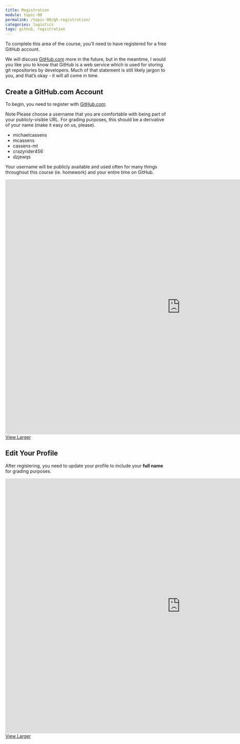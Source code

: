 ```yaml
---
title: Registration
module: topic-00
permalink: /topic-00/gh-registration/
categories: logistics
tags: github, registration
---
```


<div class="divider-heading"></div>


To complete this area of the course, you’ll need to have registered for a free GitHub account.

We will discuss <a href="https://github.com/" target="_blank">GitHub.com</a> more in the future, but in the meantime, I would you like you to know that GitHub is a web service which is used for storing git repositories by developers. Much of that statement is still likely jargon to you, and that’s okay - it will all come in time.


## Create a GitHub.com Account
To begin, you need to register with <a href="https://github.com/" target="_blank">GitHub.com</a>.

<span class="label label-info">Note</span> Please choose a username that you are comfortable with being part of your publicly-visible URL. For grading purposes, this should be a derivative of your name (make it easy on us, please).

<ul class="pros-and-cons">
  <li class="icon-pro">michaelcassens</li>
  <li class="icon-pro">mcassens</li>
  <li class="icon-pro">cassens-mt</li>
  <li class="icon-con">crazyrider456</li>
  <li class="icon-con">dzjewqs</li>
</ul>

Your username will be publicly available and used often for many things throughout this course (ie. homework) and your entire time on GitHub.

<iframe src="https://h5p.org/h5p/embed/413707" width="1090" height="794" frameborder="0" allowfullscreen="allowfullscreen"></iframe>
<a href="https://h5p.org/node/413707" class="btn btn-default btn-xs" target="_blank">View Larger</a>


<div class="divider-pg"></div>


## Edit Your Profile
After registering, you need to update your profile to include your **full name** for grading purposes.

<iframe src="https://h5p.org/h5p/embed/416489" width="1090" height="794" frameborder="0" allowfullscreen="allowfullscreen"></iframe>
<a href="https://h5p.org/node/416489" class="btn btn-default btn-xs" target="_blank">View Larger</a>
